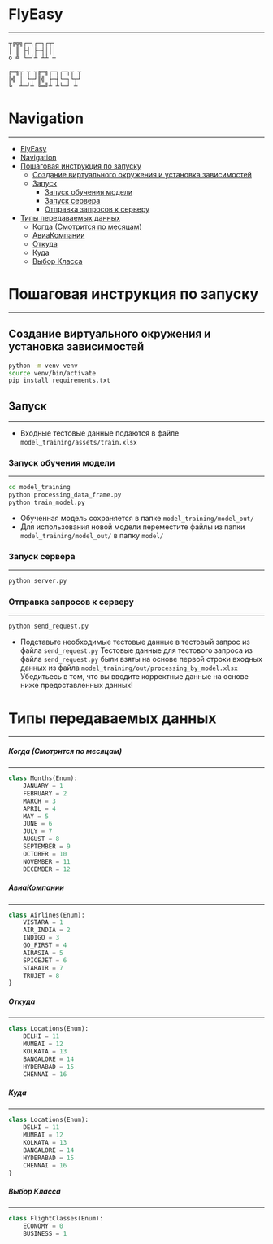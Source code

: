 # FlyEasy
----

```
┬╔╦╗┌─┐┌─┐┌┬┐
│ ║ ├┤ ├─┤│││
o ╩ └─┘┴ ┴┴ ┴
```

```
╔═╗┬ ┬ ┬╔═╗┌─┐┌─┐┬ ┬
╠╣ │ └┬┘║╣ ├─┤└─┐└┬┘
╚  ┴─┘┴ ╚═╝┴ ┴└─┘ ┴
```

# Navigation
----

<!--toc:start-->
- [FlyEasy](#flyeasy)
- [Navigation](#navigation)
- [Пошаговая инструкция по запуску](#пошаговая-инструкция-по-запуску)
  - [Создание виртуального окружения и установка зависимостей](#создание-виртуального-окружения-и-установка-зависимостей)
  - [Запуск](#запуск)
    - [Запуск обучения модели](#запуск-обучения-модели)
    - [Запуск сервера](#запуск-сервера)
    - [Отправка запросов к серверу](#отправка-запросов-к-серверу)
- [Типы передаваемых данных](#типы-передаваемых-данных)
    - [Когда (Смотрится по месяцам)](#когда-смотрится-по-месяцам)
    - [АвиаКомпании](#авиакомпании)
    - [Откуда](#откуда)
    - [Куда](#куда)
    - [Выбор Класса](#выбор-класса)
<!--toc:end-->


# Пошаговая инструкция по запуску
----
## Создание виртуального окружения и установка зависимостей
```sh
python -m venv venv
source venv/bin/activate
pip install requirements.txt
```

## Запуск
----
- Входные тестовые данные подаются в файле `model_training/assets/train.xlsx`

### Запуск обучения модели
----
```sh
cd model_training
python processing_data_frame.py
python train_model.py
```

- Обученная модель сохраняется в папке `model_training/model_out/`
- Для использования новой модели переместите файлы из папки `model_training/model_out/` в папку `model/`

### Запуск сервера
----
```sh
python server.py
```

### Отправка запросов к серверу
----
```sh
python send_request.py
```
- Подставьте необходимые тестовые данные в тестовый запрос из файла `send_request.py`
Тестовые данные для тестового запроса из файла `send_request.py` были взяты на основе первой строки входных данных из файла `model_training/out/processing_by_model.xlsx`
Убедитьесь в том, что вы вводите корректные данные на основе ниже предоставленных данных!


# Типы передаваемых данных
----

##### Когда (Смотрится по месяцам)
----
```python
class Months(Enum):
    JANUARY = 1
    FEBRUARY = 2
    MARCH = 3
    APRIL = 4
    MAY = 5
    JUNE = 6
    JULY = 7
    AUGUST = 8
    SEPTEMBER = 9
    OCTOBER = 10
    NOVEMBER = 11
    DECEMBER = 12
```

##### АвиаКомпании
----
```python
class Airlines(Enum):
    VISTARA = 1
    AIR_INDIA = 2
    INDIGO = 3
    GO_FIRST = 4
    AIRASIA = 5
    SPICEJET = 6
    STARAIR = 7
    TRUJET = 8
}
```

##### Откуда
----
```python
class Locations(Enum):
    DELHI = 11
    MUMBAI = 12
    KOLKATA = 13
    BANGALORE = 14
    HYDERABAD = 15
    CHENNAI = 16
```


##### Куда
----
```python
class Locations(Enum):
    DELHI = 11
    MUMBAI = 12
    KOLKATA = 13
    BANGALORE = 14
    HYDERABAD = 15
    CHENNAI = 16
}
```

##### Выбор Класса
----
```python
class FlightClasses(Enum):
    ECONOMY = 0
    BUSINESS = 1
```

